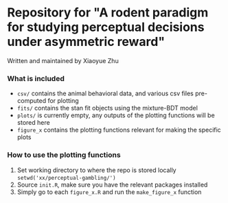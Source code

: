 # Repository for "A rodent paradigm for studying perceptual decisions under asymmetric reward"
Written and maintained by Xiaoyue Zhu

### What is included
- `csv/` contains the animal behavioral data, and various csv files pre-computed for plotting 
- `fits/` contains the stan fit objects using the mixture-BDT model
- `plots/` is currently empty, any outputs of the plotting functions will be stored here
- `figure_x` contains the plotting functions relevant for making the specific plots

### How to use the plotting functions
1. Set working directory to where the repo is stored locally `setwd('xx/perceptual-gambling/')`
2. Source `init.R`, make sure you have the relevant packages installed 
3. Simply go to each `figure_x.R` and run the `make_figure_x` function
